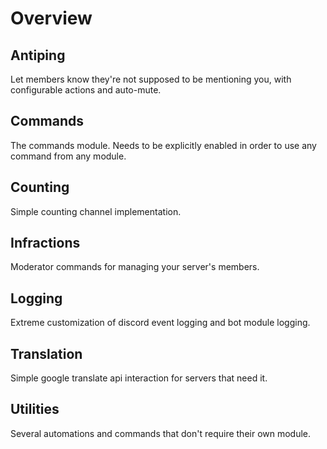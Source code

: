 # Overview

## Antiping

Let members know they're not supposed to be mentioning you, with configurable actions and auto-mute.

## Commands

The commands module. Needs to be explicitly enabled in order to use any command from any module.

## Counting

Simple counting channel implementation.

## Infractions

Moderator commands for managing your server's members.

## Logging

Extreme customization of discord event logging and bot module logging.

## Translation

Simple google translate api interaction for servers that need it.

## Utilities

Several automations and commands that don't require their own module.




